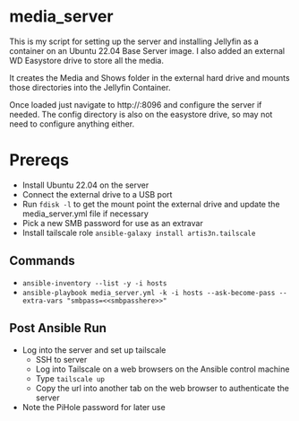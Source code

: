 # media_server
This is my script for setting up the server and installing Jellyfin as a container on an Ubuntu 22.04 Base Server image.
I also added an external WD Easystore drive to store all the media.

It creates the Media and Shows folder in the external hard drive and mounts those directories into the Jellyfin Container.

Once loaded just navigate to http://<server name or ip>:8096 and configure the server if needed.  The config directory is also on the easystore drive, so may not need to configure anything either.

# Prereqs
- Install Ubuntu 22.04 on the server
- Connect the external drive to a USB port
- Run `fdisk -l` to get the mount point the external drive and update the media_server.yml file if necessary
- Pick a new SMB password for use as an extravar
- Install tailscale role `ansible-galaxy install artis3n.tailscale`

## Commands
- `ansible-inventory --list -y -i hosts`
- `ansible-playbook media_server.yml -k -i hosts --ask-become-pass --extra-vars "smbpass=<<smbpasshere>>"`


## Post Ansible Run
- Log into the server and set up tailscale
    - SSH to server
    - Log into Tailscale on a web browsers on the Ansible control machine
    - Type `tailscale up`
    - Copy the url into another tab on the web browser to authenticate the server
- Note the PiHole password for later use